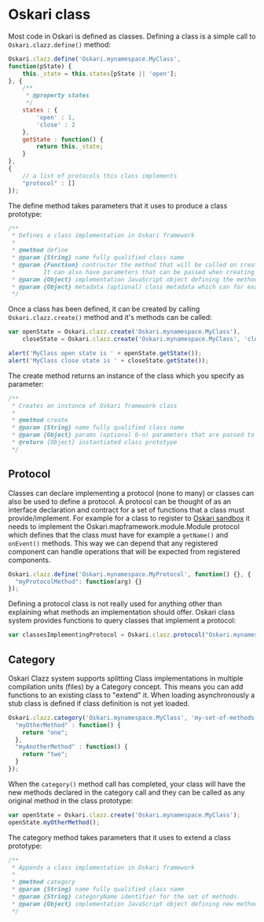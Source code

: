 # Oskari class

Most code in Oskari is defined as classes. Defining a class is a simple call to `Oskari.clazz.define()` method:

```javascript
Oskari.clazz.define('Oskari.mynamespace.MyClass', 
function(pState) {
    this._state = this.states[pState || 'open'];
}, {
    /**
     * @property states
     */
    states : {
        'open' : 1,
        'close' : 2
    },
    getState : function() {
        return this._state;
    }
},
{
    // a list of protocols this class implements
    "protocol" : []
});
```

The define method takes parameters that it uses to produce a class prototype:

```javascript
/**
 * Defines a class implementation in Oskari framework
 *
 * @method define
 * @param {String} name fully qualified class name
 * @param {Function} contructor the method that will be called on create that should initialize any class properties. 
 *        It can also have parameters that can be passed when creating an instance of the class
 * @param {Object} implementation JavaScript object defining the methods and 'static' properties of the class
 * @param {Object} metadata (optional) class metadata which can for example declare which protocols/interfaces the class implements   
 */
```

Once a class has been defined, it can be created by calling `Oskari.clazz.create()` method and it's methods can be called:

```javascript
var openState = Oskari.clazz.create('Oskari.mynamespace.MyClass'),
    closeState = Oskari.clazz.create('Oskari.mynamespace.MyClass', 'close');

alert('MyClass open state is ' + openState.getState());
alert('MyClass close state is ' + closeState.getState());
```

The create method returns an instance of the class which you specify as parameter:

```javascript
/**
 * Creates an instance of Oskari framework class
 *
 * @method create
 * @param {String} name fully qualified class name
 * @param {Object} params (optional 0-n) parameters that are passed to the constructor. All the parameters after the class name will be passed.
 * @return {Object} instantiated class prototype
 */
```

## Protocol

Classes can declare implementing a protocol (none to many) or classes can also be used to define a protocol. A protocol can be thought of as an interface declaration and contract for a set of functions that a class must provide/implement. For example for a class to register to [Oskari sandbox](documentation/core-concepts/oskari-core) it needs to implement the Oskari.mapframework.module.Module protocol which defines that the class must have for example a `getName()` and `onEvent()` methods. This way we can depend that any registered component can handle operations that will be expected from registered components.

```javascript
Oskari.clazz.define('Oskari.mynamespace.MyProtocol', function() {}, {
  "myProtocolMethod": function(arg) {}
});
```

Defining a protocol class is not really used for anything other than explaining what methods an implementation should offer. Oskari class system provides functions to query classes that implement a protocol:

```javascript
var classesImplementingProtocol = Oskari.clazz.protocol("Oskari.mynamespace.MyProtocol");
```

## Category

Oskari Clazz system supports splitting Class implementations in multiple compilation units (files) by a Category concept. This means you can add functions to an existing class to "extend" it. When loading asynchronously a stub class is defined if class definition is not yet loaded.

```javascript
Oskari.clazz.category('Oskari.mynamespace.MyClass', 'my-set-of-methods', {  
  "myOtherMethod" : function() {
    return "one";
  },
  "myAnotherMethod" : function() {
    return "two";
  }
});
```

When the `category()` method call has completed, your class will have the new methods declared in the category call and they can be called as any original method in the class prototype:

```javascript
var openState = Oskari.clazz.create('Oskari.mynamespace.MyClass');
openState.myOtherMethod();
```

The category method takes parameters that it uses to extend a class prototype:

```javascript
/**
 * Appends a class implementation in Oskari framework
 *
 * @method category 
 * @param {String} name fully qualified class name
 * @param {String} categoryName identifier for the set of methods.
 * @param {Object} implementation JavaScript object defining new methods and 'static' properties for the class
 */
```